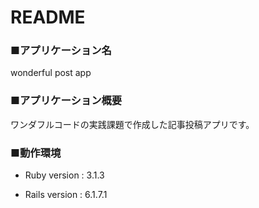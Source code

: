 # README


### ■アプリケーション名
wonderful post app



### ■アプリケーション概要
ワンダフルコードの実践課題で作成した記事投稿アプリです。



### ■動作環境

* Ruby version : 3.1.3

* Rails version : 6.1.7.1
